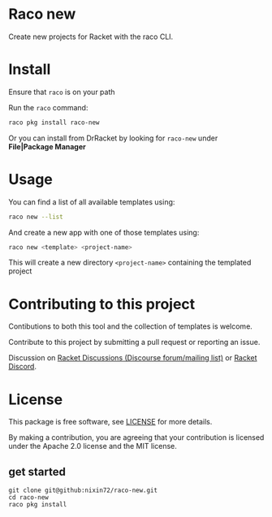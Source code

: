 # Raco new

Create new projects for Racket with the raco CLI.

# Install

Ensure that `raco` is on your path

Run the `raco` command:
```bash
raco pkg install raco-new
```

Or you can install from DrRacket by looking for `raco-new` under **File|Package Manager**

# Usage

You can find a list of all available templates using:
```bash
raco new --list
```

And create a new app with one of those templates using:
```bash
raco new <template> <project-name>
```

This will create a new directory `<project-name>` containing the templated project

# Contributing to this project

Contibutions to both this tool and the collection of templates is welcome.

Contribute to this project by submitting a pull request or reporting an issue.

Discussion on [Racket Discussions (Discourse forum/mailing list)](https://racket.discourse.group/) or [Racket Discord](https://discord.gg/6Zq8sH5).

# License

This package is free software, see [LICENSE](https://github.com/nixin72/raco-new/blob/master/LICENSE) for more details.

By making a contribution, you are agreeing that your contribution is licensed under the Apache 2.0 license and the MIT license.

## get started

```
git clone git@github:nixin72/raco-new.git
cd raco-new
raco pkg install
```
